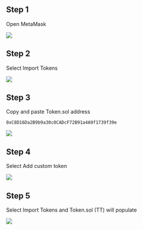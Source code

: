 ## Step 1

Open MetaMask

![](/docs/openMetaMask.png)

## Step 2

Select Import Tokens

![](/docs/selectImportTokens.png)

## Step 3

Copy and paste Token.sol address

```
0xC8D16Da2B9b9a30c0CADcF72B91a4A9f1739f39e
```

![](/docs/copyPaste.png)

## Step 4

Select Add custom token

![](/docs/addCustomToken.png)

## Step 5

Select Import Tokens and Token.sol (TT) will populate

![](/docs/importTokens.png)
